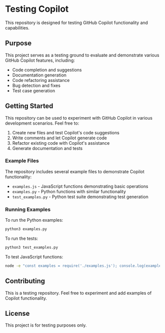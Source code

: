# Testing Copilot

This repository is designed for testing GitHub Copilot functionality and capabilities.

## Purpose

This project serves as a testing ground to evaluate and demonstrate various GitHub Copilot features, including:

- Code completion and suggestions
- Documentation generation
- Code refactoring assistance
- Bug detection and fixes
- Test case generation

## Getting Started

This repository can be used to experiment with GitHub Copilot in various development scenarios. Feel free to:

1. Create new files and test Copilot's code suggestions
2. Write comments and let Copilot generate code
3. Refactor existing code with Copilot's assistance
4. Generate documentation and tests

### Example Files

The repository includes several example files to demonstrate Copilot functionality:

- `examples.js` - JavaScript functions demonstrating basic operations
- `examples.py` - Python functions with similar functionality
- `test_examples.py` - Python test suite demonstrating test generation

### Running Examples

To run the Python examples:
```bash
python3 examples.py
```

To run the tests:
```bash
python3 test_examples.py
```

To test JavaScript functions:
```bash
node -e "const examples = require('./examples.js'); console.log(examples.add(5, 3));"
```

## Contributing

This is a testing repository. Feel free to experiment and add examples of Copilot functionality.

## License

This project is for testing purposes only.
